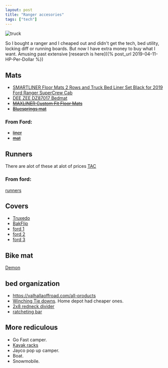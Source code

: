 ```yaml
--- 
layout: post
title: "Ranger accesories"
tags: ["tech"]
---
```


![truck](https://dsm01pap002files.storage.live.com/y4mPdnKLnFeyGHnyUHpL-KpvfGUyTuOVVgEympxAYplIZnLKTV_QiEJIPl1XWzM7KM_ksEmD6GMeB4_tn0VC9HKNGnHLOljUmMH86Yytte1tkxcOImGUiWSYuw7ZvA97hpQYIv8Uwxs69V0wE9t-VQOT-XFF2j1OCxQZMdm5mjhqINX15srP9sDYz2xkAOVu75u?width=660&height=495&cropmode=none)

So I bought a ranger and I cheaped out and didn't get the tech, bed utility, locking diff or running boards. But now I have extra money to buy what I want. Amusing past extensive [research is here]({% post_url 2019-04-11-HP-Per-Dollar %})

## Mats
* [SMARTLINER Floor Mats 2 Rows and Truck Bed Liner Set Black for 2019 Ford Ranger SuperCrew Cab](https://www.amazon.com/dp/B081TNSBY4/ref=cm_sw_r_wa_apa_fabc_b2X0FbZ4S2YN9)
* [DEE ZEE DZ87017 Bedmat](https://www.amazon.com/dp/B07N3293J8/ref=cm_sw_r_wa_apa_fabc_u2X0FbG3BYYZ2)
* ~~[MAXLINER Custom Fit Floor Mats](https://www.amazon.com/dp/B07TZT1WB4/ref=cm_sw_r_wa_apa_fabc_Z4X0FbFQV34CD)~~
* ~~[Bluesprings mat](https://www.bluespringsfordparts.com/oem-parts/ford-bed-mat-for-5-0-bed-kb3z99112a15a?c=bD0xJm49U2VhcmNoIFJlc3VsdHM%3D)~~

### From Ford: 
* ~~[liner](https://accessories.ford.com/bed-products/liners-and-mats/liner-load-compartment-12843.html)~~
* ~~[mat](https://accessories.ford.com/bed-products/liners-and-mats/liner-load-compartment-12135.html)~~

## Runners
There are alot of these at alot of prices
[TAC](https://www.amazon.com/TAC-Running-2019-2020-SuperCrew-Accessories/dp/B07VMHGPTN/ref=sr_1_1?dchild=1&keywords=running+board&pd_rd_r=bda0905b-d739-4a5a-8b01-4d690e88c1c6&pd_rd_w=xAi4W&pd_rd_wg=c0yak&pf_rd_p=bec88bc8-d41e-4895-a8dc-a35e165b8995&pf_rd_r=C73S01WMHX137DBV57WF&pid=6rCClhW&qid=1607728908&rnid=15684181&s=automotive&sr=1-1&vehicle=2020-54-696-656-214-53-6--20822--8-1-5564-297-&vehicleName=2020+Ford+Ranger)

### From ford: 
[runners](https://accessories.ford.com/step-asy-12149.html)

## Covers
* [Truxedo](https://www.amazon.com/Truxedo-231001-Ranger-TruXport-Tonneau/dp/B07N99VCSV/ref=sr_1_1?crid=3NSUUA81DODOY&dchild=1&keywords=tonneau+cover&pd_rd_r=102b5440-2e0c-4387-812d-7966ff7a96d4&pd_rd_w=yUepz&pd_rd_wg=cDA9D&pf_rd_p=8a68efb9-a680-488c-88fe-8333519f00b7&pf_rd_r=8Y0P2V1ND0V6KJAQP82X&qid=1607729146&s=automotive&sprefix=tonne%2Cautomotive%2C221&sr=1-1&vehicle=2020-54-696-656-214-53-6--20822--8-1-5564-297-&vehicleName=2020+Ford+Ranger)
* [BakFlip](https://www.amazon.com/BAKFlip-Folding-Tonneau-448332-Ranger/dp/B07J5CVWGD/ref=sr_1_1?dchild=1&keywords=bakflip&pd_rd_r=5299f95b-be08-4d61-92c2-987f87a1aa96&pd_rd_w=pXCHM&pd_rd_wg=eWsaZ&pf_rd_p=8a68efb9-a680-488c-88fe-8333519f00b7&pf_rd_r=R8B40NV0AQ05M1FVXE5W&qid=1609028467&s=automotive&sr=1-1&vehicle=2020-54-696-656-214-53-6--20822--8-1-5564-297-&vehicleName=2020+Ford+Ranger)
* [ford 1](https://accessories.ford.com/bed-products/covers/cover-tonneau-12765.html)
* [ford 2](https://accessories.ford.com/bed-products/covers/cover-tonneau-12804.html)
* [ford 3](https://accessories.ford.com/bed-products/covers/cover-tonneau-12802.html)

## Bike mat
[Demon](https://www.amazon.com/Demon-Tailgate-Mountain-Mechanic-Pickups/dp/B071SF4845/ref=sr_1_2?dchild=1&keywords=tailgate%2Bmats%2Bfor%2Bbikes&qid=1607925495&sr=8-2&th=1&psc=1)

## bed organization
* https://valhallaoffroad.com/all-products
* [Winching Tie downs](https://www.amazon.com/RHINO-USA-Ratchet-Down-Straps/dp/B07K3QD3JL/ref=sr_1_5?crid=20FGOKAU8OTEQ&dchild=1&keywords=rhino+ratchet+straps&qid=1609365471&sprefix=rhino+ratchet+st%2Caps%2C216&sr=8-5). Home depot had cheaper ones.
* [2x8 redneck divider](https://www.ranger5g.com/forum/threads/board-across-the-back-of-the-bed.8843/)
* [ratcheting bar](https://www.amazon.com/Reese-Explore-1390600-Ratcheting-Cargo/dp/B01414B9HI/ref=psdc_347985011_t1_B07VHLSFN2)

## More rediculous
* Go Fast camper. 
* [Kayak racks](https://www.outsidepursuits.com/best-truck-kayak-rack/#:~:text=Truck%20Kayak%20Rack%20Comparison%20Table%20%20%20,4.6%20%2F%205.0%20%203%20more%20rows%20)
* Jayco pop up camper. 
* Boat. 
* Snowmobile. 
